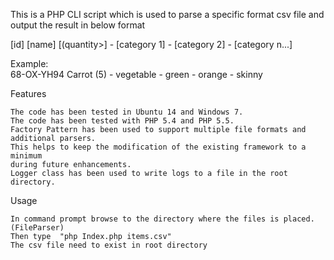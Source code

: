 This is a PHP CLI script which is used to parse a specific format csv file and output the result in below format

[id] [name] [(quantity>]
    - [category 1]
    - [category 2]
    - [category n...]

Example:  
    68-OX-YH94 Carrot (5)
    - vegetable
    - green
    - orange
    - skinny 
	
Features

    The code has been tested in Ubuntu 14 and Windows 7.
    The code has been tested with PHP 5.4 and PHP 5.5.
    Factory Pattern has been used to support multiple file formats and additional parsers. 
	This helps to keep the modification of the existing framework to a minimum 
	during future enhancements.
    Logger class has been used to write logs to a file in the root directory.

Usage

    In command prompt browse to the directory where the files is placed.(FileParser) 
	Then type  "php Index.php items.csv"
    The csv file need to exist in root directory